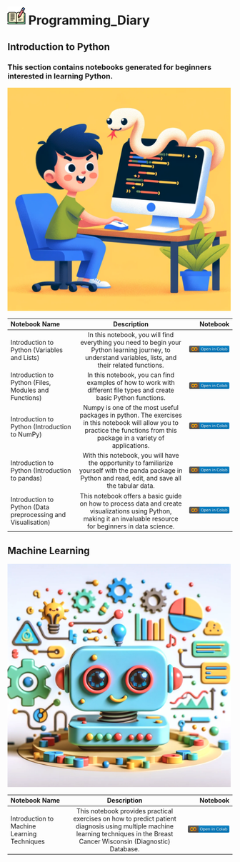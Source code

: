 #  <img src="imgs/writing.png" width="40" height="40"> Programming_Diary
## Introduction to Python
### This section contains notebooks generated for beginners interested in learning Python. 

<img src="imgs/DALLE2_Generate_PythonBeginner.png" width="500" height="500">

| Notebook Name | Description | Notebook |
| :--- | :---: | ---: |
| Introduction to Python (Variables and Lists) | In this notebook, you will find everything you need to begin your Python learning journey, to understand variables, lists, and their related functions. | [![](imgs/colab.svg)](https://colab.research.google.com/drive/1xc37x1XpbHd_HhnrUj25wzpTEYES8mFb?usp=sharing)
| Introduction to Python (Files, Modules and Functions) | In this notebook, you can find examples of how to work with different file types and create basic Python functions. | [![colab](imgs/colab.svg)](https://colab.research.google.com/drive/1_T_LcCXOkHdVRghm8JHiAojGTA8A1IcU?usp=sharing)
| Introduction to Python (Introduction to NumPy) | Numpy is one of the most useful packages in python. The exercises in this notebook will allow you to practice the functions from this package in a variety of applications. | [![](imgs/colab.svg)](https://colab.research.google.com/drive/1G7Rfw_rEziq7A83seukxQ2Taw1Cp6w1q?usp=sharing)
| Introduction to Python (Introduction to pandas) | With this notebook, you will have the opportunity to familiarize yourself with the panda package in Python and read, edit, and save all the tabular data. | [![](imgs/colab.svg)](https://colab.research.google.com/drive/1G7Rfw_rEziq7A83seukxQ2Taw1Cp6w1q?usp=sharing)
| Introduction to Python (Data preprocessing and Visualisation) | This notebook offers a basic guide on how to process data and create visualizations using Python, making it an invaluable resource for beginners in data science. | [![](imgs/colab.svg)](https://colab.research.google.com/drive/1d3HpSD7P17f1q-nNSwB9obBf2pRotwbn?usp=sharing)

## Machine Learning

<img src="imgs/DALLE2_Generated_MachineLearning.png" width="500" height="500">

| Notebook Name | Description | Notebook |
| :--- | :---: | ---: |
| Introduction to Machine Learning Techniques | This notebook provides practical exercises on how to predict patient diagnosis using multiple machine learning techniques in the Breast Cancer Wisconsin (Diagnostic) Database. | [![](imgs/colab.svg)](https://colab.research.google.com/drive/1mxSKpMEZz8H1v3snayvqEEmZYn0OyIn0?usp=sharing)



